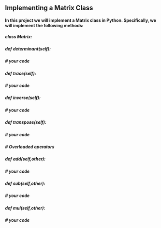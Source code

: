 ## Implementing a Matrix Class

#### In this project we will implement a Matrix class in Python. Specifically, we will implement the following methods:
##### class Matrix:
#####   def determinant(self):
#####         # your code

#####   def trace(self):
#####         # your code

#####   def inverse(self):
#####         # your code

#####   def transpose(self):
#####         # your code

#####   # Overloaded operators

#####   def __add__(self,other):
#####         # your code

#####   def __sub__(self,other):
#####         # your code

#####   def __mul__(self,other):
#####         # your code